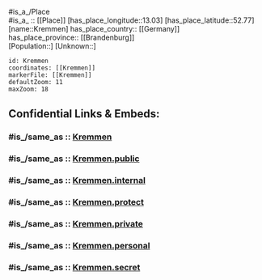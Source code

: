 ﻿---
confidential: public
isDeleted: false
location:
- 52.77
- 13.03
mapmarker: city
mapzoom:
- 7
- 12
SpocWebEntityId: 31631
tags:
- geo/City
type: City
---

#is_a_/Place  
#is_a_ :: [[Place]] 
[has_place_longitude::13.03] 
[has_place_latitude::52.77] 
[name::Kremmen] 
has_place_country:: [[Germany]]  
has_place_province:: [[Brandenburg]]  
[Population::] 
[Unknown::] 


```leaflet
id: Kremmen
coordinates: [[Kremmen]] 
markerFile: [[Kremmen]] 
defaultZoom: 11 
maxZoom: 18
```


## Confidential Links & Embeds: 

### #is_/same_as :: [Kremmen](/_Standards/Earth/Continent/Europe/Europe~Central/Germany/Germany~East/Brandenburg/counties~Brandenburg/Oberhavel/cities~Oberhavel/Kremmen.md) 

### #is_/same_as :: [Kremmen.public](/_public/Earth/Continent/Europe/Europe~Central/Germany/Germany~East/Brandenburg/counties~Brandenburg/Oberhavel/cities~Oberhavel/Kremmen.public.md) 

### #is_/same_as :: [Kremmen.internal](/_internal/Earth/Continent/Europe/Europe~Central/Germany/Germany~East/Brandenburg/counties~Brandenburg/Oberhavel/cities~Oberhavel/Kremmen.internal.md) 

### #is_/same_as :: [Kremmen.protect](/_protect/Earth/Continent/Europe/Europe~Central/Germany/Germany~East/Brandenburg/counties~Brandenburg/Oberhavel/cities~Oberhavel/Kremmen.protect.md) 

### #is_/same_as :: [Kremmen.private](/_private/Earth/Continent/Europe/Europe~Central/Germany/Germany~East/Brandenburg/counties~Brandenburg/Oberhavel/cities~Oberhavel/Kremmen.private.md) 

### #is_/same_as :: [Kremmen.personal](/_personal/Earth/Continent/Europe/Europe~Central/Germany/Germany~East/Brandenburg/counties~Brandenburg/Oberhavel/cities~Oberhavel/Kremmen.personal.md) 

### #is_/same_as :: [Kremmen.secret](/_secret/Earth/Continent/Europe/Europe~Central/Germany/Germany~East/Brandenburg/counties~Brandenburg/Oberhavel/cities~Oberhavel/Kremmen.secret.md)

